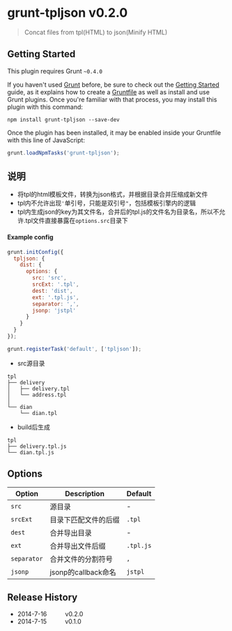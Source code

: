 # grunt-tpljson v0.2.0

> Concat files from tpl(HTML) to json(Minify HTML)



## Getting Started
This plugin requires Grunt `~0.4.0`

If you haven't used [Grunt](http://gruntjs.com/) before, be sure to check out the [Getting Started](http://gruntjs.com/getting-started) guide, as it explains how to create a [Gruntfile](http://gruntjs.com/sample-gruntfile) as well as install and use Grunt plugins. Once you're familiar with that process, you may install this plugin with this command:

```shell
npm install grunt-tpljson --save-dev
```

Once the plugin has been installed, it may be enabled inside your Gruntfile with this line of JavaScript:

```js
grunt.loadNpmTasks('grunt-tpljson');
```


## 说明
* 将tpl的html模板文件，转换为json格式，并根据目录合并压缩成新文件
* tpl内不允许出现`'`单引号，只能是双引号`"`，包括模板引擎内的逻辑
* tpl内生成json的key为其文件名，合并后的tpl.js的文件名为目录名，所以不允许.tpl文件直接暴露在`options.src`目录下

#### Example config

```javascript
grunt.initConfig({
  tpljson: {
    dist: {
      options: {
        src: 'src',
        srcExt: '.tpl',
        dest: 'dist',
        ext: '.tpl.js',
        separator: ',',
        jsonp: 'jstpl'
      }
    }
  }
});

grunt.registerTask('default', ['tpljson']);
```

* src源目录
```
tpl
├── delivery
│   ├── delivery.tpl
│   └── address.tpl
│   
└── dian
    └── dian.tpl
```

* build后生成

```
tpl
├── delivery.tpl.js
└── dian.tpl.js
```


## Options

| Option                         | Description     | Default |
|--------------------------------|-----------------|---------|
| `src` | 源目录 | - |
| `srcExt` | 目录下匹配文件的后缀 | `.tpl` |
| `dest` | 合并导出目录 | - |
| `ext` | 合并导出文件后缀 | `.tpl.js` |
| `separator` | 合并文件的分割符号 | `,` |
| `jsonp` | jsonp的callback命名 | `jstpl` |


## Release History


 * 2014-7-16   v0.2.0
 * 2014-7-15   v0.1.0   
